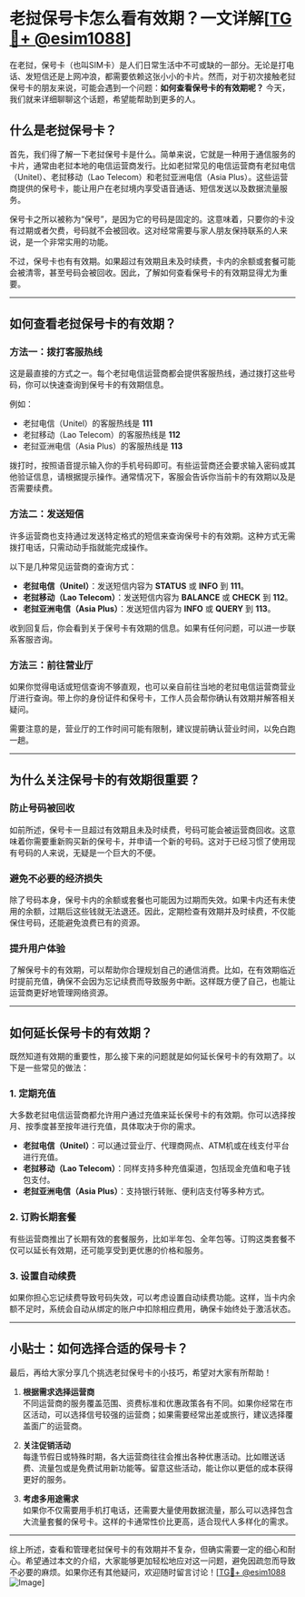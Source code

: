 # 老挝保号卡怎么看有效期？一文详解[[TG💪+ @esim1088](https://t.me/s/esim1088)]

在老挝，保号卡（也叫SIM卡）是人们日常生活中不可或缺的一部分。无论是打电话、发短信还是上网冲浪，都需要依赖这张小小的卡片。然而，对于初次接触老挝保号卡的朋友来说，可能会遇到一个问题：**如何查看保号卡的有效期呢？** 今天，我们就来详细聊聊这个话题，希望能帮助到更多的人。

## 什么是老挝保号卡？

首先，我们得了解一下老挝保号卡是什么。简单来说，它就是一种用于通信服务的卡片，通常由老挝本地的电信运营商发行。比如老挝常见的电信运营商有老挝电信（Unitel）、老挝移动（Lao Telecom）和老挝亚洲电信（Asia Plus）。这些运营商提供的保号卡，能让用户在老挝境内享受语音通话、短信发送以及数据流量服务。

保号卡之所以被称为“保号”，是因为它的号码是固定的。这意味着，只要你的卡没有过期或者欠费，号码就不会被回收。这对经常需要与家人朋友保持联系的人来说，是一个非常实用的功能。

不过，保号卡也有有效期。如果超过有效期且未及时续费，卡内的余额或套餐可能会被清零，甚至号码会被回收。因此，了解如何查看保号卡的有效期显得尤为重要。

---

## 如何查看老挝保号卡的有效期？

### 方法一：拨打客服热线

这是最直接的方式之一。每个老挝电信运营商都会提供客服热线，通过拨打这些号码，你可以快速查询到保号卡的有效期信息。

例如：
- 老挝电信（Unitel）的客服热线是 **111**
- 老挝移动（Lao Telecom）的客服热线是 **112**
- 老挝亚洲电信（Asia Plus）的客服热线是 **113**

拨打时，按照语音提示输入你的手机号码即可。有些运营商还会要求输入密码或其他验证信息，请根据提示操作。通常情况下，客服会告诉你当前卡的有效期以及是否需要续费。

### 方法二：发送短信

许多运营商也支持通过发送特定格式的短信来查询保号卡的有效期。这种方式无需拨打电话，只需动动手指就能完成操作。

以下是几种常见运营商的查询方式：

- **老挝电信（Unitel）**：发送短信内容为 **STATUS** 或 **INFO** 到 **111**。
- **老挝移动（Lao Telecom）**：发送短信内容为 **BALANCE** 或 **CHECK** 到 **112**。
- **老挝亚洲电信（Asia Plus）**：发送短信内容为 **INFO** 或 **QUERY** 到 **113**。

收到回复后，你会看到关于保号卡有效期的信息。如果有任何问题，可以进一步联系客服咨询。

### 方法三：前往营业厅

如果你觉得电话或短信查询不够直观，也可以亲自前往当地的老挝电信运营商营业厅进行查询。带上你的身份证件和保号卡，工作人员会帮你确认有效期并解答相关疑问。

需要注意的是，营业厅的工作时间可能有限制，建议提前确认营业时间，以免白跑一趟。

---

## 为什么关注保号卡的有效期很重要？

### 防止号码被回收

如前所述，保号卡一旦超过有效期且未及时续费，号码可能会被运营商回收。这意味着你需要重新购买新的保号卡，并申请一个新的号码。这对于已经习惯了使用现有号码的人来说，无疑是一个巨大的不便。

### 避免不必要的经济损失

除了号码本身，保号卡内的余额或套餐也可能因为过期而失效。如果卡内还有未使用的余额，过期后这些钱就无法退还。因此，定期检查有效期并及时续费，不仅能保住号码，还能避免浪费已有的资源。

### 提升用户体验

了解保号卡的有效期，可以帮助你合理规划自己的通信消费。比如，在有效期临近时提前充值，确保不会因为忘记续费而导致服务中断。这样既方便了自己，也能让运营商更好地管理网络资源。

---

## 如何延长保号卡的有效期？

既然知道有效期的重要性，那么接下来的问题就是如何延长保号卡的有效期了。以下是一些常见的做法：

### 1. 定期充值

大多数老挝电信运营商都允许用户通过充值来延长保号卡的有效期。你可以选择按月、按季度甚至按年进行充值，具体取决于你的需求。

- **老挝电信（Unitel）**：可以通过营业厅、代理商网点、ATM机或在线支付平台进行充值。
- **老挝移动（Lao Telecom）**：同样支持多种充值渠道，包括现金充值和电子钱包支付。
- **老挝亚洲电信（Asia Plus）**：支持银行转账、便利店支付等多种方式。

### 2. 订购长期套餐

有些运营商推出了长期有效的套餐服务，比如半年包、全年包等。订购这类套餐不仅可以延长有效期，还可能享受到更优惠的价格和服务。

### 3. 设置自动续费

如果你担心忘记续费导致号码失效，可以考虑设置自动续费功能。这样，当卡内余额不足时，系统会自动从绑定的账户中扣除相应费用，确保卡始终处于激活状态。

---

## 小贴士：如何选择合适的保号卡？

最后，再给大家分享几个挑选老挝保号卡的小技巧，希望对大家有所帮助！

1. **根据需求选择运营商**  
   不同运营商的服务覆盖范围、资费标准和优惠政策各有不同。如果你经常在市区活动，可以选择信号较强的运营商；如果需要经常出差或旅行，建议选择覆盖面广的运营商。

2. **关注促销活动**  
   每逢节假日或特殊时期，各大运营商往往会推出各种优惠活动。比如赠送话费、流量包或是免费试用新功能等。留意这些活动，能让你以更低的成本获得更好的服务。

3. **考虑多用途需求**  
   如果你不仅需要用手机打电话，还需要大量使用数据流量，那么可以选择包含大流量套餐的保号卡。这样的卡通常性价比更高，适合现代人多样化的需求。

---

综上所述，查看和管理老挝保号卡的有效期并不复杂，但确实需要一定的细心和耐心。希望通过本文的介绍，大家能够更加轻松地应对这一问题，避免因疏忽而导致不必要的麻烦。如果你还有其他疑问，欢迎随时留言讨论！[[TG💪+ @esim1088](https://t.me/s/esim1088) ![Image](https://i.postimg.cc/4NQfJmqS/Snipaste-2025-05-13-00-14-12.png)]